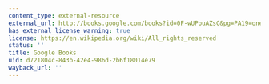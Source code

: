 ```yaml
---
content_type: external-resource
external_url: http://books.google.com/books?id=0F-wUPouAZsC&pg=PA19=onepage
has_external_license_warning: true
license: https://en.wikipedia.org/wiki/All_rights_reserved
status: ''
title: Google Books
uid: d721804c-843b-42e4-986d-2b6f18014e79
wayback_url: ''
---
```

